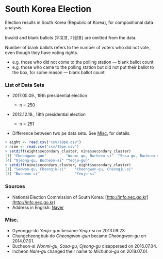 # South Korea Election

Election results in South Korea (Republic of Korea), for compositional data analysis. 

Invalid and blank ballots (무효표, 기권표) are omitted from the data.

Number of blank ballots refers to the number of voters who did not vote, even though they have voting rights.

- e.g. those who did not come to the polling station — blank ballot count
- e.g. those who came to the polling station but did not put their ballot to the box, for some reason — blank ballot count



### List of Data Sets

- 2017.05.09., 19th presidential election
  - n = 250

- 2012.12.19., 18th presidential election
  - n = 251

- Difference between two pe data sets. See [Misc.](#misc) for details.

```R
> eight <- read.csv("csv/18pe.csv")
> nine <- read.csv("csv/19pe.csv")
> setdiff(eight$secondary_cluster, nine$secondary_cluster)
[1] "Cheongwon-gun"         "Wonmi-gu, Bucheon-si"  "Sosa-gu, Bucheon-si"  
[4] "Ojeong-gu, Bucheon-si" "Yeoju-gun"            
> setdiff(nine$secondary_cluster, eight$secondary_cluster)
[1] "Seowon-gu, Cheongju-si"    "Cheongwon-gu, Cheongju-si"
[3] "Bucheon-si"                "Yeoju-si"     
```



### Sources

- National Election Commission of South Korea: [http://info.nec.go.kr](http://info.nec.go.kr)
- Address in English: [Naver](https://s.search.naver.com/n/csearch/content/eprender.nhn?where=nexearch&pkid=252&q=관악구%20영문주소&key=address_eng)



### Misc.

- Gyeonggi-do *Yeoju-gun* became *Yeoju-si* on 2013.09.23.
- Chungcheongbuk-do *Cheongwon-gun* became *Cheongwon-gu* on 2014.07.01. 
- Bucheon-si *Wonmi-gu*, *Sosa-gu*, *Ojeong-gu* disapperaed on 2016.07.04.
- Incheon *Nam-gu* changed their name to *Michuhol-gu* on 2018.07.01.

